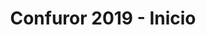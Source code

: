 ---
layout: home
id: home
title: Confuror 2019 - Inicio
lang: es
banner_src: /images/banners/banner_mr_maws_mysteria_freakshow.png
banner_alt: Nueva sede Confuror 2019
---